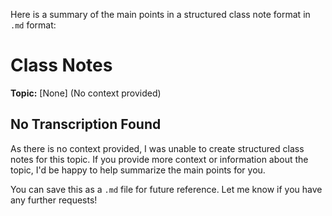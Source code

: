 Here is a summary of the main points in a structured class note format in `.md` format:

**Class Notes**
================

**Topic:** [None] (No context provided)

**No Transcription Found**
------------------------

As there is no context provided, I was unable to create structured class notes for this topic. If you provide more context or information about the topic, I'd be happy to help summarize the main points for you.

You can save this as a `.md` file for future reference. Let me know if you have any further requests!